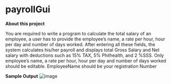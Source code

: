 # payrollGui

**About this project**

You are required to write a program to calculate the total salary of an employee, a user has to provide the employee’s name, a rate per hour, hour per day and number of days worked. After entering all these fields, the system calculates his/her payroll and displays total Gross Salary and Net salary with deductions such as 15% TAX, 5% Philhealth, and 2 %SSS. Only employee’s name, a rate per hour, hour per day and number of days worked should be editable.
EmployeeName should be your registration Number

**Sample Output**
![image](https://github.com/EvansMungai/payrollGui/assets/69681950/63d9f872-4cbd-4c9c-bcdf-0e5a41b3708e)
